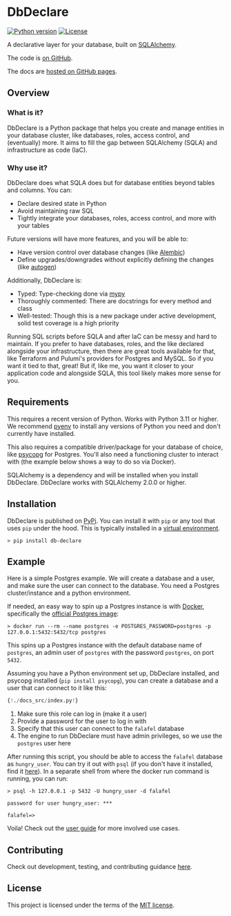 # DbDeclare

<!-- [![Release](https://img.shields.io/github/v/release/raaidarshad/dbdeclare)](https://img.shields.io/github/v/release/raaidarshad/dbdeclare) -->
<!-- [![Build status](https://img.shields.io/github/workflow/status/raaidarshad/dbdeclare/merge-to-main)](https://img.shields.io/github/workflow/status/raaidarshad/dbdeclare/merge-to-main) -->

[![Python version](https://img.shields.io/badge/python_version-3.11-blue)](https://github.com/psf/black)
[![License](https://img.shields.io/github/license/raaidarshad/dbdeclare)](https://img.shields.io/github/license/raaidarshad/dbdeclare)

A declarative layer for your database, built on [SQLAlchemy](https://github.com/sqlalchemy/sqlalchemy).

The code is [on GitHub](https://github.com/raaidarshad/postgres-declare).

The docs are [hosted on GitHub pages](https://raaidarshad.github.io/dbdeclare/).

## Overview

### What is it?

DbDeclare is a Python package that helps you create and manage entities in your database cluster,
like databases, roles, access control, and (eventually) more. It aims to fill the gap between
SQLAlchemy (SQLA) and infrastructure as code (IaC).

### Why use it?

DbDeclare does what SQLA does but for database entities beyond tables and columns. You can:

- Declare desired state in Python
- Avoid maintaining raw SQL
- Tightly integrate your databases, roles, access control, and more with your tables

Future versions will have more features, and you will be able to:

- Have version control over database changes (like [Alembic](https://github.com/sqlalchemy/alembic))
- Define upgrades/downgrades without explicitly defining the changes (like [autogen](https://alembic.sqlalchemy.org/en/latest/autogenerate.html))

Additionally, DbDeclare is:

- Typed: Type-checking done via [mypy](https://mypy.readthedocs.io/en/stable/)
- Thoroughly commented: There are docstrings for every method and class
- Well-tested: Though this is a new package under active development, solid test coverage is a high priority

Running SQL scripts before SQLA and after IaC can be messy and hard to maintain.
If you prefer to have databases, roles, and the like declared alongside your infrastructure, then there are
great tools available for that, like Terraform and Pulumi's providers for Postgres and MySQL. So if you want
it tied to that, great! But if, like me, you want it closer to your application code and alongside SQLA, this
tool likely makes more sense for you.

## Requirements

This requires a recent version of Python. Works with Python 3.11 or higher. We recommend
[pyenv](https://github.com/pyenv/pyenv) to install any versions of Python you need and don't currently have installed.

This also requires a compatible driver/package for your database of choice, like
[psycopg](https://www.psycopg.org/) for Postgres. You'll also need a functioning cluster
to interact with (the example below shows a way to do so via Docker).

SQLAlchemy is a dependency and will be installed when you install DbDeclare. DbDeclare
works with SQLAlchemy 2.0.0 or higher.

## Installation

DbDeclare is published on [PyPi](https://pypi.org/project/dbdeclare/). You can install it with `pip` or any tool
that uses `pip` under the hood. This is typically installed in a [virtual environment](https://docs.python.org/3/library/venv.html).

```
> pip install db-declare
```

## Example

Here is a simple Postgres example. We will create a database and a user, and make sure the user
can connect to the database. You need a Postgres cluster/instance and a python environment.

If needed, an easy way to spin up a Postgres instance is with [Docker](https://www.docker.com/),
specifically the [official Postgres image](https://hub.docker.com/_/postgres):

```
> docker run --rm --name postgres -e POSTGRES_PASSWORD=postgres -p 127.0.0.1:5432:5432/tcp postgres
```

This spins up a Postgres instance with the default database name of `postgres`, an admin user of `postgres` with the
password `postgres`, on port `5432`.

Assuming you have a Python environment set up, DbDeclare installed, and psycopg installed (`pip install psycopg`),
you can create a database and a user that can connect to it like this:

```Python
{!./docs_src/index.py!}
```

1. Make sure this role can log in (make it a user)
2. Provide a password for the user to log in with
3. Specify that this user can connect to the `falafel` database
4. The engine to run DbDeclare must have admin privileges, so we use the `postgres` user here

After running this script, you should be able to access the `falafel` database as `hungry_user`. You can try it out with
`psql` (if you don't have it installed, find it [here](https://www.timescale.com/blog/how-to-install-psql-on-mac-ubuntu-debian-windows/)).
In a separate shell from where the docker run command is running, you can run:

```
> psql -h 127.0.0.1 -p 5432 -U hungry_user -d falafel

password for user hungry_user: ***

falafel=>
```

Voila! Check out the [user guide](/guide) for more involved use cases.

## Contributing

Check out development, testing, and contributing guidance [here](/contributing).

## License

This project is licensed under the terms of the [MIT license](https://github.com/raaid/dbdeclare/blob/main/LICENSE).